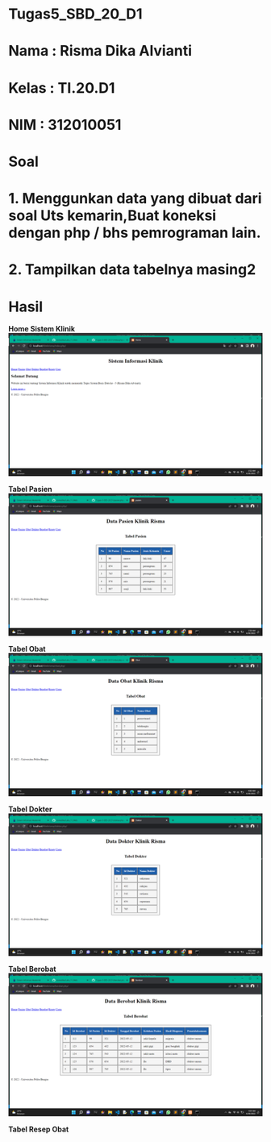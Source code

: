 # Tugas5_SBD_20_D1
# Nama : Risma Dika Alvianti
# Kelas : TI.20.D1
# NIM : 312010051

# Soal
# 1. Menggunkan data yang dibuat dari soal Uts kemarin,Buat koneksi dengan php / bhs pemrograman lain.
# 2. Tampilkan data tabelnya masing2

# Hasil

**Home Sistem Klinik**<br>
![p](screenshoot/1.png)<br>

**Tabel Pasien**<br>
![p](screenshoot/2.png)<br>

**Tabel Obat**<br>
![p](screenshoot/3.png)<br>

**Tabel Dokter**<br>
![p](screenshoot/5.png)<br>

**Tabel Berobat**<br>
![p](screenshoot/4.png)<br>

**Tabel Resep Obat**<br>
